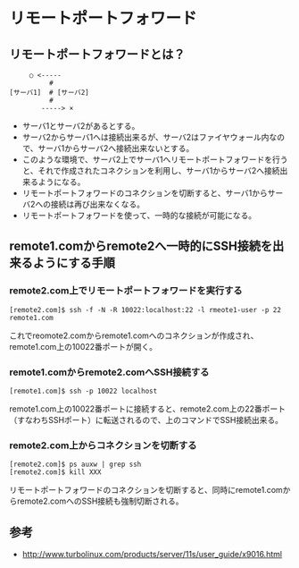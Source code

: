 ﻿# リモートポートフォワード

## リモートポートフォワードとは？

```
     ○ <----- 
          #
[サーバ1]  # [サーバ2]
          # 
        -----> ×
```

- サーバ1とサーバ2があるとする。
- サーバ2からサーバ1へは接続出来るが、サーバ2はファイヤウォール内なので、サーバ1からサーバ2へ接続出来ないとする。
- このような環境で、サーバ2上でサーバ1へリモートポートフォワードを行うと、それで作成されたコネクションを利用し、サーバ1からサーバ2へ接続出来るようになる。
- リモートポートフォワードのコネクションを切断すると、サーバ1からサーバ2への接続は再び出来なくなる。
- リモートポートフォワードを使って、一時的な接続が可能になる。

## remote1.comからremote2へ一時的にSSH接続を出来るようにする手順

### remote2.com上でリモートポートフォワードを実行する

```
[remote2.com]$ ssh -f -N -R 10022:localhost:22 -l rmeote1-user -p 22 remote1.com
```

これでreomote2.comからremote1.comへのコネクションが作成され、remote1.com上の10022番ポートが開く。

### remote1.comからremote2.comへSSH接続する

```
[remote1.com]$ ssh -p 10022 localhost
```

remote1.com上の10022番ポートに接続すると、remote2.com上の22番ポート（すなわちSSHポート）に転送されるので、上のコマンドでSSH接続出来る。

### remote2.com上からコネクションを切断する

```
[remote2.com]$ ps auxw | grep ssh
[remote2.com]$ kill XXX
```

リモートポートフォワードのコネクションを切断すると、同時にremote1.comからremote2.comへのSSH接続も強制切断される。

## 参考

- http://www.turbolinux.com/products/server/11s/user_guide/x9016.html
